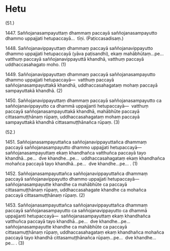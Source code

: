 # Hetu

(51.)

1447\. Saññojanasampayuttaṃ dhammaṃ paccayā saññojanasampayutto dhammo uppajjati hetupaccayā…  tīṇi. (Paṭiccasadisaṃ.)

1448\. Saññojanavippayuttaṃ dhammaṃ paccayā saññojanavippayutto dhammo uppajjati hetupaccayā (yāva paṭisandhi), ekaṃ mahābhūtaṃ…pe…  vatthuṃ paccayā saññojanavippayuttā khandhā, vatthuṃ paccayā uddhaccasahagato moho. (1)

1449\. Saññojanavippayuttaṃ dhammaṃ paccayā saññojanasampayutto dhammo uppajjati hetupaccayā—  vatthuṃ paccayā saññojanasampayuttakā khandhā, uddhaccasahagataṃ mohaṃ paccayā sampayuttakā khandhā. (2)

1450\. Saññojanavippayuttaṃ dhammaṃ paccayā saññojanasampayutto ca saññojanavippayutto ca dhammā uppajjanti hetupaccayā—  vatthuṃ paccayā saññojanasampayuttakā khandhā, mahābhūte paccayā cittasamuṭṭhānaṃ rūpaṃ, uddhaccasahagataṃ mohaṃ paccayā sampayuttakā khandhā cittasamuṭṭhānañca rūpaṃ. (3)

(52.)

1451\. Saññojanasampayuttañca saññojanavippayuttañca dhammaṃ paccayā saññojanasampayutto dhammo uppajjati hetupaccayā—  saññojanasampayuttaṃ ekaṃ khandhañca vatthuñca paccayā tayo khandhā…pe…  dve khandhe…pe…  uddhaccasahagataṃ ekaṃ khandhañca mohañca paccayā tayo khandhā…pe…  dve khandhe…pe… . (1)

1452\. Saññojanasampayuttañca saññojanavippayuttañca dhammaṃ paccayā saññojanavippayutto dhammo uppajjati hetupaccayā—  saññojanasampayutte khandhe ca mahābhūte ca paccayā cittasamuṭṭhānaṃ rūpaṃ, uddhaccasahagate khandhe ca mohañca paccayā cittasamuṭṭhānaṃ rūpaṃ. (2)

1453\. Saññojanasampayuttañca saññojanavippayuttañca dhammaṃ paccayā saññojanasampayutto ca saññojanavippayutto ca dhammā uppajjanti hetupaccayā—  saññojanasampayuttaṃ ekaṃ khandhañca vatthuñca paccayā tayo khandhā…pe…  dve khandhe…pe…  saññojanasampayutte khandhe ca mahābhūte ca paccayā cittasamuṭṭhānaṃ rūpaṃ, uddhaccasahagataṃ ekaṃ khandhañca mohañca paccayā tayo khandhā cittasamuṭṭhānañca rūpaṃ…pe…  dve khandhe…pe… . (3)
